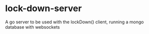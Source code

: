 # lock-down-server
A go server to be used with the lockDown() client, running a mongo database with websockets
